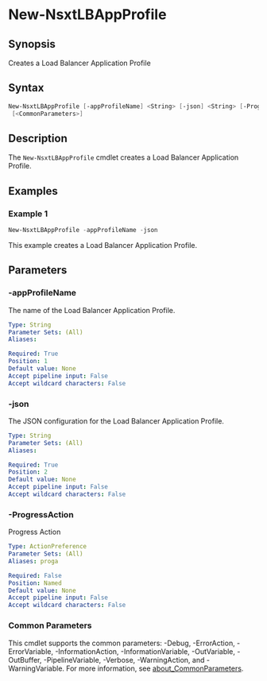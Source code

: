 # New-NsxtLBAppProfile

## Synopsis

Creates a Load Balancer Application Profile

## Syntax

```powershell
New-NsxtLBAppProfile [-appProfileName] <String> [-json] <String> [-ProgressAction <ActionPreference>]
 [<CommonParameters>]
```

## Description

The `New-NsxtLBAppProfile` cmdlet creates a Load Balancer Application Profile.

## Examples

### Example 1

```powershell
New-NsxtLBAppProfile -appProfileName -json
```

This example creates a Load Balancer Application Profile.

## Parameters

### -appProfileName

The name of the Load Balancer Application Profile.

```yaml
Type: String
Parameter Sets: (All)
Aliases:

Required: True
Position: 1
Default value: None
Accept pipeline input: False
Accept wildcard characters: False
```

### -json

The JSON configuration for the Load Balancer Application Profile.

```yaml
Type: String
Parameter Sets: (All)
Aliases:

Required: True
Position: 2
Default value: None
Accept pipeline input: False
Accept wildcard characters: False
```

### -ProgressAction

Progress Action

```yaml
Type: ActionPreference
Parameter Sets: (All)
Aliases: proga

Required: False
Position: Named
Default value: None
Accept pipeline input: False
Accept wildcard characters: False
```

### Common Parameters

This cmdlet supports the common parameters: -Debug, -ErrorAction, -ErrorVariable, -InformationAction, -InformationVariable, -OutVariable, -OutBuffer, -PipelineVariable, -Verbose, -WarningAction, and -WarningVariable. For more information, see [about_CommonParameters](http://go.microsoft.com/fwlink/?LinkID=113216).

